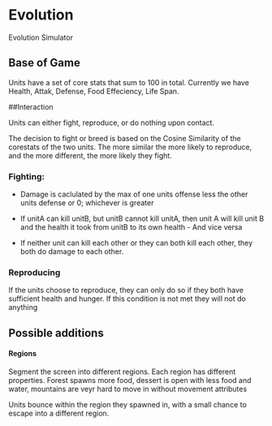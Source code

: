 # Evolution
Evolution Simulator

## Base of Game
Units have a set of core stats that sum to 100 in total. Currently we have Health, Attak, Defense, Food Effeciency, Life Span.

##Interaction

Units can either fight, reproduce, or do nothing upon contact.

The decision to fight or breed is based on the Cosine Similarity of the corestats of the two units. The more similar the more likely to reproduce, and the more different, the more likely they fight.


### Fighting:
- Damage is caclulated by the max of one units offense less the other units defense or 0; whichever is greater

- If unitA can kill unitB, but unitB cannot kill unitA, then unit A will kill unit B and the health it took from unitB to its own health - And vice versa

- If neither unit can kill each other or they can both kill each other, they both do damage to each other.

### Reproducing

If the units choose to reproduce, they can only do so if they both have sufficient health and hunger. If this condition is not met they will not do anything


## Possible additions

#### Regions
Segment the screen into different regions. Each region has different properties. Forest spawns more food, dessert is open with less food and water, mountains are veyr hard to move in without movement attributes

Units bounce within the region they spawned in, with a small chance to escape into a different region.
